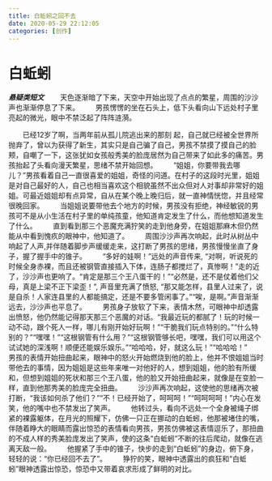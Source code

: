 ```yaml
---
title: 白蚯蚓之回不去
date: 2020-05-29 22:12:05
categories: [创作]
---
```

# 白蚯蚓
***悬疑类短文***
&emsp;&emsp;天色逐渐暗了下来，天空中开始出现了点点的繁星，周围的沙沙声也渐渐停息了下来。
&emsp;&emsp;男孩愣愣的坐在石头上，低下头看向山下远处村子里亮起的微光，眼中不禁泛起了阵阵涟漪。
<!-- more -->
&emsp;&emsp;已经12岁了啊，当两年前从孤儿院逃出来的那刻
起，自己就已经被全世界所抛弃了，曾以为获得了新生，其实只是自己骗了自己，男孩不禁摸了摸自己的脸颊，自嘲了一下，这张犹如女孩般秀美的脸庞居然为自己带来了如此多的痛苦。男孩抬起了头看向漫天繁星，思绪不禁开始回想。
&emsp;&emsp;“姐姐，你要带我去哪儿？”男孩看着自己一直很喜爱的姐姐，奇怪的问道。在村子的这段时光里，姐姐是对自己最好的人，自己也相当喜欢这个相貌虽然不出众但对人对事却非常好的姐姐。可最近姐姐却有点异常，自从在某个晚上晚归后，就一直神情恍惚，并且经常很晚回家。
&emsp;&emsp;当姐姐说要带他去个地方的时候，男孩没有拒绝，神经敏锐的男孩可不是从小生活在村子里的单纯孩童，他知道肯定发生了什么，而他想知道发生了什么。
&emsp;&emsp;直到看到那三个恶魔充满狞笑的走到他身旁，在姐姐那麻木但仍然能从中看到愧疚的眼神中，他知道了。
&emsp;&emsp;周围沙沙声再次响起，此时从树丛中响起了人声,并伴随着脚步声缓缓走来，这打断了男孩的思绪，男孩慢慢坐直了身子，握了握手中的锥子。
&emsp;&emsp;“多好的娃啊！”远处的声音传来, “对啊，听说死的时候全身赤裸，而且还被钢管直接插入下体，连肠子都搅烂了，真惨啊！”走的近了，沙沙声也更响了。“肯定是那三个王八蛋干的！”“必然是，还不是仗着他们父母，真是上梁不正下梁歪！”, 声音里充满了愤怒, “那又能怎样，县里人过来了，说是自杀！人家连县里的人都能搞定，还是不要多管闲事了。”“唉，是啊。”声音渐渐远去，沙沙声也平息了。
&emsp;&emsp;男孩身子放软了下来，表情木然，可眼神中却透露出愤怒，他仍然能记得那天那三个恶魔的对话。“我最近玩的都腻了！玩的时候一动不动，跟个死人一样，哪儿有刚开始好玩啊！”“干脆我们玩点特别的。”“什么特别的？”“嘿嘿！”“这根钢管有什么用？”“这根钢管够长吧，嘿嘿，我们可以用这个试试她的深浅啊！顺便还能娱乐娱乐。”“哈哈哈，好，就这么玩！”“哈哈哈！”
&emsp;&emsp;男孩的表情开始扭曲起来，眼神中的怒火开始燃烧到他的脸上，他并不恨姐姐当时带他去的事情，因为姐姐是这些年来唯一对他好的人，想到姐姐，他的脸有所缓和，但想到姐姐的死状和那三个王八蛋，他的脸又开始扭曲起来，就像是在变脸一样，直到他那秀美的脸庞完全扭曲。
&emsp;&emsp;沙沙声再次响起，这使他的思绪再次被打断，“我该如何杀了他们？”“不！已经开始了，呵呵呵！”“呵呵呵呵！”内心在发笑，他的嘴中也不禁发出了笑声。
&emsp;&emsp;他转过头，看向不远处一个全身被绳子绑紧的裸露躯体，在月光的照耀下，仿佛一只正在挪动的白蚯蚓，他那被堵住的嘴，伴随着睁大的眼睛而露出惊恐的表情看向男孩，男孩仿佛被这表情逗乐了，那扭曲的不成人样的秀美脸庞发出了笑声，使的这条“白蚯蚓”不断的往后爬动，就像在逃离天敌一般。
&emsp;&emsp;他握紧了手中的锥子，快步的走到“白蚯蚓”的身边，俯下身，轻轻的说：“你已经回不去了”。
&emsp;&emsp;狰狞的笑，眼神中透露出的疯狂和“白蚯蚓”眼神透露出惊恐，惊恐中又带着哀求形成了鲜明的对比。
